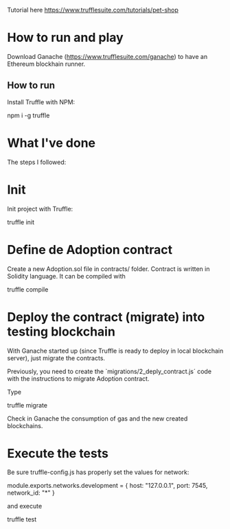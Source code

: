 Tutorial here https://www.trufflesuite.com/tutorials/pet-shop

# How to run and play
Download Ganache (https://www.trufflesuite.com/ganache) to have an Ethereum
blockhain runner.


## How to run
Install Truffle with NPM:

  npm i -g truffle


# What I've done
The steps I followed:

# Init
Init project with Truffle:

  truffle init

# Define de Adoption contract
Create a new Adoption.sol file in contracts/ folder.
Contract is written in Solidity language.
It can be compiled with

  truffle compile

# Deploy the contract (migrate) into testing blockchain
With Ganache started up (since Truffle is ready to deploy in local blockchain
server), just migrate the contracts.

Previously, you need to create the `migrations/2_deply_contract.js´ 
code with the instructions to migrate Adoption contract.

Type

  truffle migrate

Check in Ganache the consumption of gas and the new created blockchains.


# Execute the tests
Be sure truffle-config.js has properly set the values for network:

  module.exports.networks.development = {
      host: "127.0.0.1",
      port: 7545,
      network_id: "*"
  }


and execute

  truffle test

